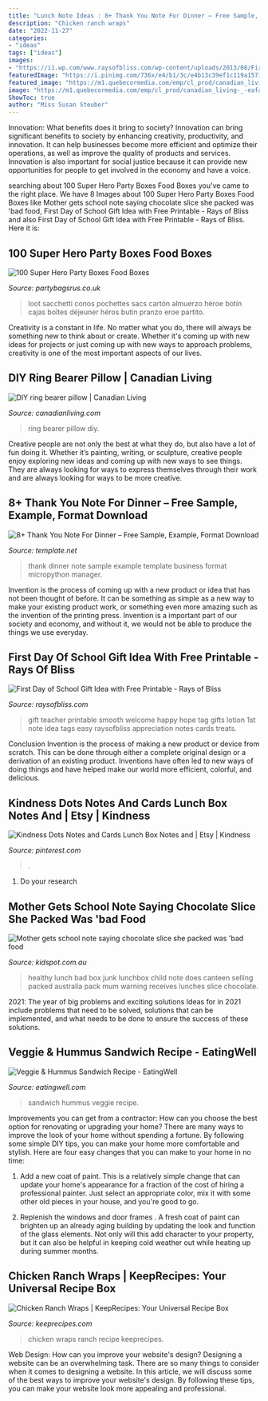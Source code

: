 ```yaml
---
title: "Lunch Note Ideas : 8+ Thank You Note For Dinner – Free Sample, Example, Format Download"
description: "Chicken ranch wraps"
date: "2022-11-27"
categories:
- "ideas"
tags: ["ideas"]
images:
- "https://i1.wp.com/www.raysofbliss.com/wp-content/uploads/2013/08/First-Day-of-School-Teacher-Gift-Idea1.jpg?fit=640%2C964"
featuredImage: "https://i.pinimg.com/736x/e4/b1/3c/e4b13c39ef1c119a15716c0f299d2982.jpg"
featured_image: "https://m1.quebecormedia.com/emp/cl_prod/canadian_living-_-eafaa764-9bd6-411f-bb2d-360ce8271f74-_-ringIMAGE1398783564.jpg"
image: "https://m1.quebecormedia.com/emp/cl_prod/canadian_living-_-eafaa764-9bd6-411f-bb2d-360ce8271f74-_-ringIMAGE1398783564.jpg"
ShowToc: true
author: "Miss Susan Steuber"
---
```



Innovation: What benefits does it bring to society?
Innovation can bring significant benefits to society by enhancing creativity, productivity, and innovation. It can help businesses become more efficient and optimize their operations, as well as improve the quality of products and services. Innovation is also important for social justice because it can provide new opportunities for people to get involved in the economy and have a voice.

	

		
searching about 100 Super Hero Party Boxes Food Boxes you've came to the right place. We have 8 Images about 100 Super Hero Party Boxes Food Boxes like Mother gets school note saying chocolate slice she packed was &#039;bad food, First Day of School Gift Idea with Free Printable - Rays of Bliss and also First Day of School Gift Idea with Free Printable - Rays of Bliss. Here it is:
		
    
## 100 Super Hero Party Boxes Food Boxes

<img loading=lazy src="https://18.cdn.ekm.net/ekmps/shops/partybags1/images/100-super-hero-party-boxes-food-boxes-6214-p.png?w=999&amp;h=971&amp;v=1" onerror="this.onerror=null;this.src='https://tse3.mm.bing.net/th?id=OIP.uIirev3dgcHJqgfeT3PYdgHaHM&amp;pid=15.1';" alt="100 Super Hero Party Boxes Food Boxes">

_Source: partybagsrus.co.uk_

>loot sacchetti conos pochettes sacs cartón almuerzo héroe botín cajas boîtes déjeuner héros butin pranzo eroe partito. 

	

Creativity is a constant in life. No matter what you do, there will always be something new to think about or create. Whether it's coming up with new ideas for projects or just coming up with new ways to approach problems, creativity is one of the most important aspects of our lives.

    
## DIY Ring Bearer Pillow | Canadian Living

<img loading=lazy src="https://m1.quebecormedia.com/emp/cl_prod/canadian_living-_-eafaa764-9bd6-411f-bb2d-360ce8271f74-_-ringIMAGE1398783564.jpg" onerror="this.onerror=null;this.src='https://tse2.mm.bing.net/th?id=OIP.WhULTWHaGkDfPjJ2Ti9jZQHaHB&amp;pid=15.1';" alt="DIY ring bearer pillow | Canadian Living">

_Source: canadianliving.com_

>ring bearer pillow diy. 

	

Creative people are not only the best at what they do, but also have a lot of fun doing it. Whether it’s painting, writing, or sculpture, creative people enjoy exploring new ideas and coming up with new ways to see things. They are always looking for ways to express themselves through their work and are always looking for ways to be more creative.

    
## 8+ Thank You Note For Dinner – Free Sample, Example, Format Download

<img loading=lazy src="https://images.template.net/wp-content/uploads/2015/12/18133450/thank-you-note-for-dinner-after-baby3.jpg" onerror="this.onerror=null;this.src='https://tse3.mm.bing.net/th?id=OIP.NOqr85-wWf6uMAvI8Mg-RgHaG9&amp;pid=15.1';" alt="8+ Thank You Note For Dinner – Free Sample, Example, Format Download">

_Source: template.net_

>thank dinner note sample example template business format micropython manager. 

	

Invention is the process of coming up with a new product or idea that has not been thought of before. It can be something as simple as a new way to make your existing product work, or something even more amazing such as the invention of the printing press. Invention is a important part of our society and economy, and without it, we would not be able to produce the things we use everyday.

    
## First Day Of School Gift Idea With Free Printable - Rays Of Bliss

<img loading=lazy src="https://i1.wp.com/www.raysofbliss.com/wp-content/uploads/2013/08/First-Day-of-School-Teacher-Gift-Idea1.jpg?fit=640%2C964" onerror="this.onerror=null;this.src='https://tse1.mm.bing.net/th?id=OIP.evyj0zk6gmZitGj0R8ubsgHaLJ&amp;pid=15.1';" alt="First Day of School Gift Idea with Free Printable - Rays of Bliss">

_Source: raysofbliss.com_

>gift teacher printable smooth welcome happy hope tag gifts lotion 1st note idea tags easy raysofbliss appreciation notes cards treats. 

	

Conclusion
Invention is the process of making a new product or device from scratch. This can be done through either a complete original design or a derivation of an existing product. Inventions have often led to new ways of doing things and have helped make our world more efficient, colorful, and delicious.

    
## Kindness Dots Notes And Cards Lunch Box Notes And | Etsy | Kindness

<img loading=lazy src="https://i.pinimg.com/736x/e4/b1/3c/e4b13c39ef1c119a15716c0f299d2982.jpg" onerror="this.onerror=null;this.src='https://tse4.mm.bing.net/th?id=OIP.DUGQ4hQVGAbNhw2kd9NddAHaLH&amp;pid=15.1';" alt="Kindness Dots Notes and Cards Lunch Box Notes and | Etsy | Kindness">

_Source: pinterest.com_

>. 

	

1. Do your research

    
## Mother Gets School Note Saying Chocolate Slice She Packed Was &#039;bad Food

<img loading=lazy src="https://cdn.newsapi.com.au/image/v1/8a60a095f7443617a2b2005f0303712b" onerror="this.onerror=null;this.src='https://tse3.mm.bing.net/th?id=OIP.885Bv-Eadg0Q_rhX-XcVKAHaEK&amp;pid=15.1';" alt="Mother gets school note saying chocolate slice she packed was &#039;bad food">

_Source: kidspot.com.au_

>healthy lunch bad box junk lunchbox child note does canteen selling packed australia pack mum warning receives lunches slice chocolate. 

	

2021: The year of big problems and exciting solutions
Ideas for in 2021 include problems that need to be solved, solutions that can be implemented, and what needs to be done to ensure the success of these solutions.

    
## Veggie &amp; Hummus Sandwich Recipe - EatingWell

<img loading=lazy src="http://images.media-allrecipes.com/userphotos/960x960/4549578.jpg" onerror="this.onerror=null;this.src='https://tse3.mm.bing.net/th?id=OIP.OMBTBIwdXvWbyoovfoixagHaHa&amp;pid=15.1';" alt="Veggie &amp; Hummus Sandwich Recipe - EatingWell">

_Source: eatingwell.com_

>sandwich hummus veggie recipe. 

	

Improvements you can get from a contractor: How can you choose the best option for renovating or upgrading your home?
There are many ways to improve the look of your home without spending a fortune. By following some simple DIY tips, you can make your home more comfortable and stylish. Here are four easy changes that you can make to your home in no time:
1. Add a new coat of paint. This is a relatively simple change that can update your home's appearance for a fraction of the cost of hiring a professional painter. Just select an appropriate color, mix it with some other old pieces in your house, and you're good to go.

2. Replenish the windows and door frames . A fresh coat of paint can brighten up an already aging building by updating the look and function of the glass elements. Not only will this add character to your property, but it can also be helpful in keeping cold weather out while heating up during summer months.


    
## Chicken Ranch Wraps | KeepRecipes: Your Universal Recipe Box

<img loading=lazy src="https://keeprecipes.com/sites/keeprecipes/files/13047_1511064798_0.jpg" onerror="this.onerror=null;this.src='https://tse1.mm.bing.net/th?id=OIP.XIXB1bqI-v_8q41oENeFfAHaKX&amp;pid=15.1';" alt="Chicken Ranch Wraps | KeepRecipes: Your Universal Recipe Box">

_Source: keeprecipes.com_

>chicken wraps ranch recipe keeprecipes. 

	

Web Design: How can you improve your website's design?
Designing a website can be an overwhelming task. There are so many things to consider when it comes to designing a website. In this article, we will discuss some of the best ways to improve your website's design. By following these tips, you can make your website look more appealing and professional.

